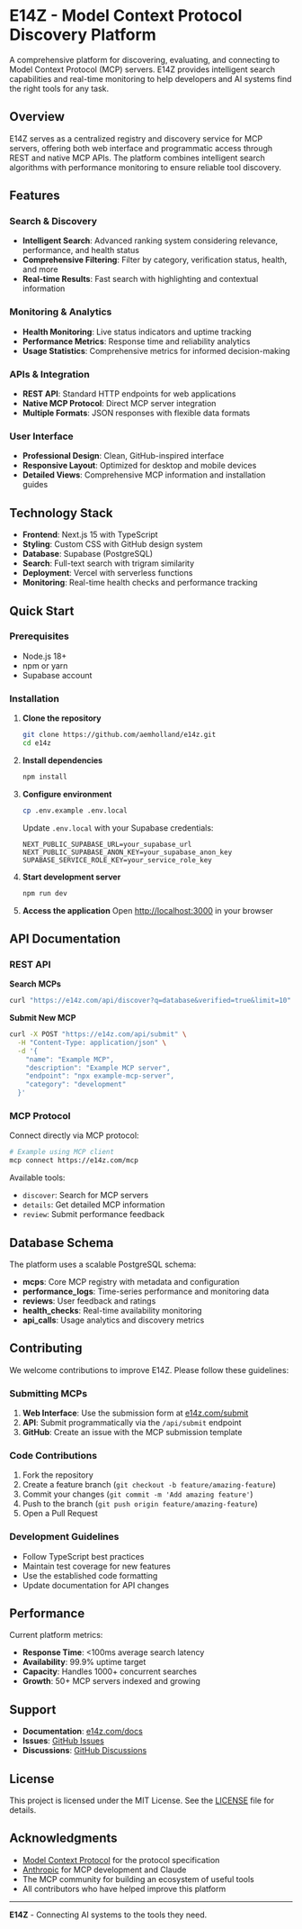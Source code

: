 # E14Z - Model Context Protocol Discovery Platform

A comprehensive platform for discovering, evaluating, and connecting to Model Context Protocol (MCP) servers. E14Z provides intelligent search capabilities and real-time monitoring to help developers and AI systems find the right tools for any task.

## Overview

E14Z serves as a centralized registry and discovery service for MCP servers, offering both web interface and programmatic access through REST and native MCP APIs. The platform combines intelligent search algorithms with performance monitoring to ensure reliable tool discovery.

## Features

### Search & Discovery
- **Intelligent Search**: Advanced ranking system considering relevance, performance, and health status
- **Comprehensive Filtering**: Filter by category, verification status, health, and more
- **Real-time Results**: Fast search with highlighting and contextual information

### Monitoring & Analytics
- **Health Monitoring**: Live status indicators and uptime tracking
- **Performance Metrics**: Response time and reliability analytics
- **Usage Statistics**: Comprehensive metrics for informed decision-making

### APIs & Integration
- **REST API**: Standard HTTP endpoints for web applications
- **Native MCP Protocol**: Direct MCP server integration
- **Multiple Formats**: JSON responses with flexible data formats

### User Interface
- **Professional Design**: Clean, GitHub-inspired interface
- **Responsive Layout**: Optimized for desktop and mobile devices
- **Detailed Views**: Comprehensive MCP information and installation guides

## Technology Stack

- **Frontend**: Next.js 15 with TypeScript
- **Styling**: Custom CSS with GitHub design system
- **Database**: Supabase (PostgreSQL)
- **Search**: Full-text search with trigram similarity
- **Deployment**: Vercel with serverless functions
- **Monitoring**: Real-time health checks and performance tracking

## Quick Start

### Prerequisites
- Node.js 18+ 
- npm or yarn
- Supabase account

### Installation

1. **Clone the repository**
   ```bash
   git clone https://github.com/aemholland/e14z.git
   cd e14z
   ```

2. **Install dependencies**
   ```bash
   npm install
   ```

3. **Configure environment**
   ```bash
   cp .env.example .env.local
   ```
   
   Update `.env.local` with your Supabase credentials:
   ```env
   NEXT_PUBLIC_SUPABASE_URL=your_supabase_url
   NEXT_PUBLIC_SUPABASE_ANON_KEY=your_supabase_anon_key
   SUPABASE_SERVICE_ROLE_KEY=your_service_role_key
   ```

4. **Start development server**
   ```bash
   npm run dev
   ```

5. **Access the application**
   Open [http://localhost:3000](http://localhost:3000) in your browser

## API Documentation

### REST API

**Search MCPs**
```bash
curl "https://e14z.com/api/discover?q=database&verified=true&limit=10"
```

**Submit New MCP**
```bash
curl -X POST "https://e14z.com/api/submit" \
  -H "Content-Type: application/json" \
  -d '{
    "name": "Example MCP",
    "description": "Example MCP server",
    "endpoint": "npx example-mcp-server",
    "category": "development"
  }'
```

### MCP Protocol

Connect directly via MCP protocol:
```bash
# Example using MCP client
mcp connect https://e14z.com/mcp
```

Available tools:
- `discover`: Search for MCP servers
- `details`: Get detailed MCP information
- `review`: Submit performance feedback

## Database Schema

The platform uses a scalable PostgreSQL schema:

- **mcps**: Core MCP registry with metadata and configuration
- **performance_logs**: Time-series performance and monitoring data  
- **reviews**: User feedback and ratings
- **health_checks**: Real-time availability monitoring
- **api_calls**: Usage analytics and discovery metrics

## Contributing

We welcome contributions to improve E14Z. Please follow these guidelines:

### Submitting MCPs

1. **Web Interface**: Use the submission form at [e14z.com/submit](https://e14z.com/submit)
2. **API**: Submit programmatically via the `/api/submit` endpoint
3. **GitHub**: Create an issue with the MCP submission template

### Code Contributions

1. Fork the repository
2. Create a feature branch (`git checkout -b feature/amazing-feature`)
3. Commit your changes (`git commit -m 'Add amazing feature'`)
4. Push to the branch (`git push origin feature/amazing-feature`)
5. Open a Pull Request

### Development Guidelines

- Follow TypeScript best practices
- Maintain test coverage for new features
- Use the established code formatting
- Update documentation for API changes

## Performance

Current platform metrics:

- **Response Time**: <100ms average search latency
- **Availability**: 99.9% uptime target
- **Capacity**: Handles 1000+ concurrent searches
- **Growth**: 50+ MCP servers indexed and growing

## Support

- **Documentation**: [e14z.com/docs](https://e14z.com/docs)
- **Issues**: [GitHub Issues](https://github.com/aemholland/e14z/issues)
- **Discussions**: [GitHub Discussions](https://github.com/aemholland/e14z/discussions)

## License

This project is licensed under the MIT License. See the [LICENSE](LICENSE) file for details.

## Acknowledgments

- [Model Context Protocol](https://modelcontextprotocol.io/) for the protocol specification
- [Anthropic](https://anthropic.com/) for MCP development and Claude
- The MCP community for building an ecosystem of useful tools
- All contributors who have helped improve this platform

---

**E14Z** - Connecting AI systems to the tools they need.